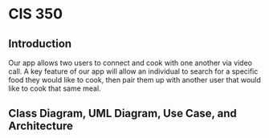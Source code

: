 # CIS 350
## Introduction

Our app allows two users to connect and cook with one another via video call. A key feature of our app will allow an individual to search for a specific food they would like to cook, then pair them up with another user that would like to cook that same meal.



## Class Diagram, UML Diagram, Use Case, and Architecture 

